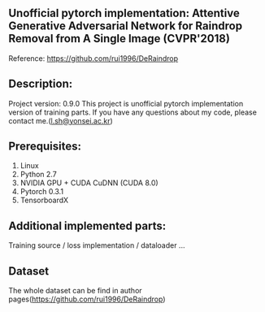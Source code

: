 ## Unofficial pytorch implementation: Attentive Generative Adversarial Network for Raindrop Removal from A Single Image (CVPR'2018)

Reference: https://github.com/rui1996/DeRaindrop

## Description:
Project version: 0.9.0
This project is unofficial pytorch implementation version of training parts. If you have any questions about my code, please contact me.(l.sh@yonsei.ac.kr)

## Prerequisites:
1. Linux
2. Python 2.7
3. NVIDIA GPU + CUDA CuDNN (CUDA 8.0)
4. Pytorch 0.3.1
5. TensorboardX

## Additional implemented parts:

Training source / loss implementation / dataloader ... 

## Dataset
The whole dataset can be find in author pages(https://github.com/rui1996/DeRaindrop)

